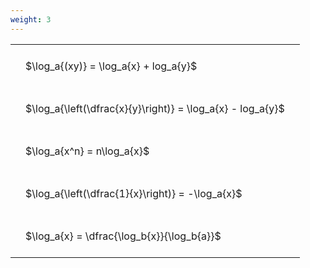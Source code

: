 ```yaml
---
weight: 3
---
```


<style type="text/css">
#T_fb563 th.col_heading {
  text-align: left;
  font-size: 1em;
}
#T_fb563 td {
  text-align: left;
  font-size: 1em;
  padding: 1.5em;
}
</style>
<table id="T_fb563">
  <thead>
  </thead>
  <tbody>
    <tr>
      <td id="T_fb563_row0_col0" class="data row0 col0" >$\log_a{(xy)} = \log_a{x} + log_a{y}$</td>
    </tr>
    <tr>
      <td id="T_fb563_row1_col0" class="data row1 col0" >$\log_a{\left(\dfrac{x}{y}\right)} = \log_a{x} - log_a{y}$</td>
    </tr>
    <tr>
      <td id="T_fb563_row2_col0" class="data row2 col0" >$\log_a{x^n} = n\log_a{x}$</td>
    </tr>
    <tr>
      <td id="T_fb563_row3_col0" class="data row3 col0" >$\log_a{\left(\dfrac{1}{x}\right)} = -\log_a{x}$</td>
    </tr>
    <tr>
      <td id="T_fb563_row4_col0" class="data row4 col0" >$\log_a{x} = \dfrac{\log_b{x}}{\log_b{a}}$</td>
    </tr>
  </tbody>
</table>
